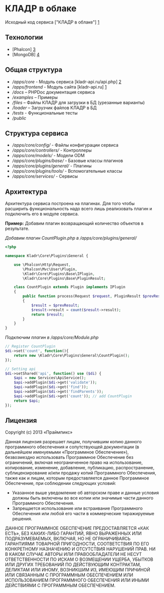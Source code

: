 КЛАДР в облаке
==============

Исходный код сервиса ["КЛАДР в облаке"] [1]

Технологии
----------

* [Phalcon] [3]
* [MongoDB] [4]

Общая структура
---------

* */apps/core* - Модуль сервиса [kladr-api.ru/api.php] [2]
* */apps/frontend* - Модуль сайта [kladr-api.ru] [1]
* */docs* – PHPDoc документация сервиса
* */examples* – Примеры
* */files* – Файлы КЛАДР для загрузки в БД (урезанные варианты)
* */loader* – Загрузчик файлов КЛАДР в БД
* */tests* - Функциональные тесты
* */public*

Структура сервиса
-----------------

* */apps/core/config/* - Файлы конфигурации сервиса
* */apps/core/controllers/* - Контроллеры
* */apps/core/models/* - Модели ODM
* */apps/core/plugins/base/* - Базовые классы плагинов
* */apps/core/plugins/general/* - Плагины
* */apps/core/plugins/tools/* - Вспомогательные классы
* */apps/core/services/* - Сервисы

Архитектура
-----------

Архитектура сервиса построена на плагинах. 
Для того чтобы расширить функциональность надо всего лишь реализовать
плагин и подключить его в модуле сервиса.

**Пример:**
Добавим плагин возвращающий количество объектов в результате.

*Добавим плагин CountPlugin.php в /apps/core/plugins/general/*

`````php
<?php

namespace Kladr\Core\Plugins\General {

    use \Phalcon\Http\Request,
        \Phalcon\Mvc\User\Plugin,
        \Kladr\Core\Plugins\Base\IPlugin,
        \Kladr\Core\Plugins\Base\PluginResult;

    class CountPlugin extends Plugin implements IPlugin
    {
        public function process(Request $request, PluginResult $prevResult) 
        {
            $result = $prevResult;
            $result->result = count($result->result);    
            return $result;
        }        
    }
}
`````

*Подключим плагин в /apps/core/Module.php*

`````php
// Register CountPlugin
$di->set('count', function(){
    return new \Kladr\Core\Plugins\General\CountPlugin();
});

// Setting api
$di->setShared('api', function() use ($di) {
    $api = new Services\ApiService();
    $api->addPlugin($di->get('validate'));
    $api->addPlugin($di->get('find'));   
    $api->addPlugin($di->get('findParents'));
    $api->addPlugin($di->get('count')); // add CountPlugin
    return $api;
});
`````

Лицензия
--------

Copyright (c) 2013 «Праймпикс»

Данная лицензия разрешает лицам, получившим копию данного программного 
обеспечения и сопутствующей документации (в дальнейшем именуемыми «Программное 
Обеспечение»), безвозмездно использовать Программное Обеспечение без ограничений, 
включая неограниченное право на использование, копирование, изменение, добавление, 
публикацию, распространение, сублицензирование и/или продажу копий Программного 
Обеспечения, также как и лицам, которым предоставляется данное Программное 
Обеспечение, при соблюдении следующих условий:

* Указанное выше уведомление об авторском праве и данные условия должны быть 
включены во все копии или значимые части данного Программного Обеспечения.
* Запрещается использование или встраивание Программного Обеспечения или любой его части
в коммерческие тиражируемые решения.


ДАННОЕ ПРОГРАММНОЕ ОБЕСПЕЧЕНИЕ ПРЕДОСТАВЛЯЕТСЯ «КАК ЕСТЬ», БЕЗ КАКИХ-ЛИБО 
ГАРАНТИЙ, ЯВНО ВЫРАЖЕННЫХ ИЛИ ПОДРАЗУМЕВАЕМЫХ, ВКЛЮЧАЯ, НО НЕ ОГРАНИЧИВАЯСЬ 
ГАРАНТИЯМИ ТОВАРНОЙ ПРИГОДНОСТИ, СООТВЕТСТВИЯ ПО ЕГО КОНКРЕТНОМУ НАЗНАЧЕНИЮ И 
ОТСУТСТВИЯ НАРУШЕНИЙ ПРАВ. НИ В КАКОМ СЛУЧАЕ АВТОРЫ ИЛИ ПРАВООБЛАДАТЕЛИ НЕ НЕСУТ 
ОТВЕТСТВЕННОСТИ ПО ИСКАМ О ВОЗМЕЩЕНИИ УЩЕРБА, УБЫТКОВ ИЛИ ДРУГИХ ТРЕБОВАНИЙ ПО 
ДЕЙСТВУЮЩИМ КОНТРАКТАМ, ДЕЛИКТАМ ИЛИ ИНОМУ, ВОЗНИКШИМ ИЗ, ИМЕЮЩИМ ПРИЧИНОЙ ИЛИ 
СВЯЗАННЫМ С ПРОГРАММНЫМ ОБЕСПЕЧЕНИЕМ ИЛИ ИСПОЛЬЗОВАНИЕМ ПРОГРАММНОГО ОБЕСПЕЧЕНИЯ 
ИЛИ ИНЫМИ ДЕЙСТВИЯМИ С ПРОГРАММНЫМ ОБЕСПЕЧЕНИЕМ.


[1]: http://kladr-api.ru/         "КЛАДР в облаке"
[2]: http://kladr-api.ru/api.php  "Сервис"
[3]: http://phalconphp.com/       "Phalcon"
[4]: http://www.mongodb.org/      "MongoDB"

